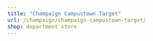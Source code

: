```yaml
---
title: "Champaign Campustown Target"
url: /champaign/champaign-campustown-target/
shop: department store
---
```

